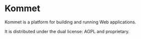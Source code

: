 # Kommet
Kommet is a platform for building and running Web applications.

It is distributed under the dual license: AGPL and proprietary.
